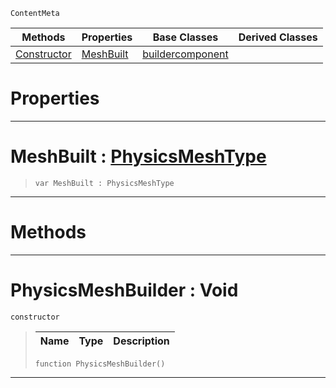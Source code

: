  `ContentMeta`

|Methods|Properties|Base Classes|Derived Classes|
|---|---|---|---|
|[ Constructor](physicsmeshbuilder.md#physicsmeshbuilder-void)|[ MeshBuilt](physicsmeshbuilder.md#meshbuilt-zilch-engine-do)|[buildercomponent](buildercomponent.md)| |


 #  Properties


---  
 #  MeshBuilt : [PhysicsMeshType](../enum_reference.md#physicsmeshtype)

> 
> ```TS:Nada
> var MeshBuilt : PhysicsMeshType


---  
 #  Methods


---  
 #  PhysicsMeshBuilder : Void

 `constructor`

> 
> |Name|Type|Description|
> |---|---|---|
> ```TS:Nada
> function PhysicsMeshBuilder()
> ``` 


---  
 

 